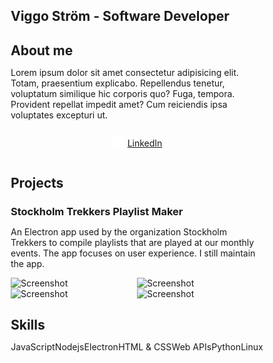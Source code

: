 <style>
    * {
        margin: 0;
        padding: 0;
        box-sizing: border-box;
    }

    .row {
        display: flex;
        flex-flow: row wrap;
        justify-content: space-between;
    }

    .r-gap-1 {
        gap: 0.3ch;
    }

    .evenly {
        justify-content: space-evenly;
    }

    .align-center {
        align-items: center;
    }

    .collage2wide>img {
        width: 50%;
    }

    .collage3wide>img {
        width: 30%;
    }

    .icon {
        width: 1.4rem;
        height: 1.4rem;
    }
</style>

## Viggo Ström - Software Developer

## About me
Lorem ipsum dolor sit amet consectetur adipisicing elit. Totam, praesentium explicabo. Repellendus tenetur, voluptatum similique hic corporis quo? Fuga, tempora. Provident repellat impedit amet? Cum reiciendis ipsa voluptates excepturi ut.

<!-- Links -->
<div class="row evenly">
    <a class="row align-center r-gap-1" href="https://www.linkedin.com/in/viggo-str%C3%B6m-74b618332/">
        <img class="icon" src="./readme-assets/icon/icons8-linkedin-24.png" alt="Icon">
        <p>LinkedIn</p>
    </a>
</div>

## Projects
<div width="100%">
    <h3>Stockholm Trekkers Playlist Maker</h3>
    <p>An Electron app used by the organization Stockholm Trekkers to compile playlists that are played at our monthly events. The app focuses on user experience. I still maintain the app.</p>
    <div class="row collage2wide">
        <img alt="Screenshot" href="./readme-assets/Stockholm-Trekkers-Playlist-Maker/projects-page.png"></img>
        <img alt="Screenshot" href="./readme-assets/Stockholm-Trekkers-Playlist-Maker/project-exporting.png"></img>
        <img alt="Screenshot" href="./readme-assets/Stockholm-Trekkers-Playlist-Maker/project-editor-page.png"></img>
        <img alt="Screenshot" href="./readme-assets/Stockholm-Trekkers-Playlist-Maker/project-editor-open-options.png"></img>
    </div>
</div>

## Skills
<div class="row evenly">
  <p>JavaScript</p>
  <p>Nodejs</p>
  <p>Electron</p>
  <p>HTML & CSS</p>
  <p>Web APIs</p>
  <p>Python</p>
  <!-- <p>C#</p> -->
  <p>Linux</p>
</div>

## 